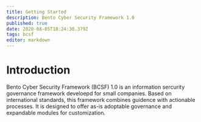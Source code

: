 ```yaml
---
title: Getting Started
description: Bento Cyber Security Framework 1.0
published: true
date: 2020-08-05T18:24:30.379Z
tags: bcsf
editor: markdown
---
```


# Introduction
Bento Cyber Security Framework (BCSF) 1.0 is an information sercurity governance framework develoepd for small companies. Based on international standards, this framework combines guidence with actionable processes. It is designed to offer as-is adoptable governance and expandable modules for customization. 